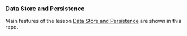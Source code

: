 ### Data Store and Persistence 

Main features of the lesson [Data Store and Persistence]() are shown in this repo.